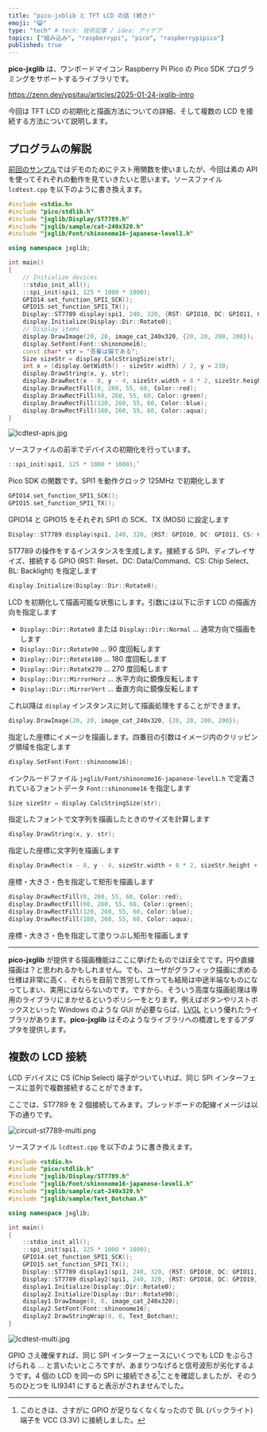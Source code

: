 ```yaml
---
title: "pico-jxblib と TFT LCD の話 (続き)"
emoji: "😸"
type: "tech" # tech: 技術記事 / idea: アイデア
topics: ["組み込み", "raspberrypi", "pico", "raspberrypipico"]
published: true
---
```

**pico-jxglib** は、ワンボードマイコン Raspberry Pi Pico の Pico SDK プログラミングをサポートするライブラリです。

https://zenn.dev/ypsitau/articles/2025-01-24-jxglib-intro

今回は TFT LCD の初期化と描画方法についての詳細、そして複数の LCD を接続する方法について説明します。

## プログラムの解説

[前回のサンプル](https://zenn.dev/ypsitau/articles/2025-01-27-tft-lcd#tft-lcd-%E3%81%AE%E6%8F%8F%E7%94%BB)ではデモのためにテスト用関数を使いましたが、今回は素の API を使ってそれぞれの動作を見ていきたいと思います。ソースファイル `lcdtest.cpp` を以下のように書き換えます。

```cpp:lcdtest.cpp
#include <stdio.h>
#include "pico/stdlib.h"
#include "jxglib/Display/ST7789.h"
#include "jxglib/sample/cat-240x320.h"
#include "jxglib/Font/shinonome16-japanese-level1.h"

using namespace jxglib;

int main()
{
    // Initialize devices
    ::stdio_init_all();
    ::spi_init(spi1, 125 * 1000 * 1000);
    GPIO14.set_function_SPI1_SCK();
    GPIO15.set_function_SPI1_TX();
    Display::ST7789 display(spi1, 240, 320, {RST: GPIO10, DC: GPIO11, CS: GPIO12, BL: GPIO13});
    display.Initialize(Display::Dir::Rotate0);
    // Display items
    display.DrawImage(20, 20, image_cat_240x320, {20, 20, 200, 200});
    display.SetFont(Font::shinonome16);
    const char* str = "吾輩は猫である";
    Size sizeStr = display.CalcStringSize(str);
    int x = (display.GetWidth() - sizeStr.width) / 2, y = 230;
    display.DrawString(x, y, str);
    display.DrawRect(x - 8, y - 4, sizeStr.width + 8 * 2, sizeStr.height + 4 * 2, Color::white);
    display.DrawRectFill(0, 260, 55, 60, Color::red);
    display.DrawRectFill(60, 260, 55, 60, Color::green);
    display.DrawRectFill(120, 260, 55, 60, Color::blue);
    display.DrawRectFill(180, 260, 55, 60, Color::aqua);
}
```

![lcdtest-apis.jpg](/images/2025-01-31-tft-lcd-cont/lcdtest-apis.jpg)

ソースファイルの前半でデバイスの初期化を行っています。

```cpp
::spi_init(spi1, 125 * 1000 * 1000);`
```

Pico SDK の関数です。SPI1 を動作クロック 125MHz で初期化します

```cpp
GPIO14.set_function_SPI1_SCK();
GPIO15.set_function_SPI1_TX();
```

GPIO14 と GPIO15 をそれぞれ SPI1 の SCK、TX (MOSI) に設定します

```cpp
Display::ST7789 display(spi1, 240, 320, {RST: GPIO10, DC: GPIO11, CS: GPIO12, BL: GPIO13});
```

ST7789 の操作をするインスタンスを生成します。接続する SPI、ディプレイサイズ、接続する GPIO (RST: Reset、DC: Data/Command、CS: Chip Select、BL: Backlight) を指定します

```cpp
display.Initialize(Display::Dir::Rotate0);
```

LCD を初期化して描画可能な状態にします。引数には以下に示す LCD の描画方向を指定します

- `Display::Dir::Rotate0` または `Display::Dir::Normal` ... 通常方向で描画をします
- `Display::Dir::Rotate90` ... 90 度回転します
- `Display::Dir::Rotate180` ... 180 度回転します
- `Display::Dir::Rotate270` ... 270 度回転します
- `Display::Dir::MirrorHorz` ... 水平方向に鏡像反転します
- `Display::Dir::MirrorVert` ... 垂直方向に鏡像反転します

これ以降は `display` インスタンスに対して描画処理をすることができます。

```cpp
display.DrawImage(20, 20, image_cat_240x320, {20, 20, 200, 200});
```

指定した座標にイメージを描画します。四番目の引数はイメージ内のクリッピング領域を指定します

```cpp
display.SetFont(Font::shinonome16);
```

インクルードファイル `jxglib/Font/shinonome16-japanese-level1.h` で定義されているフォントデータ `Font::shinonome16` を指定します

```cpp
Size sizeStr = display.CalcStringSize(str);
```

指定したフォントで文字列を描画したときのサイズを計算します

```cpp
display.DrawString(x, y, str);
```

指定した座標に文字列を描画します

```cpp
display.DrawRect(x - 8, y - 4, sizeStr.width + 8 * 2, sizeStr.height + 4 * 2, Color::white);
```

座標・大きさ・色を指定して矩形を描画します

```cpp
display.DrawRectFill(0, 260, 55, 60, Color::red);
display.DrawRectFill(60, 260, 55, 60, Color::green);
display.DrawRectFill(120, 260, 55, 60, Color::blue);
display.DrawRectFill(180, 260, 55, 60, Color::aqua);
```

座標・大きさ・色を指定して塗りつぶし矩形を描画します

- - -

**pico-jxglib** が提供する描画機能はここに挙げたものでほぼ全てです。円や直線描画は？と思われるかもしれません。でも、ユーザがグラフィック描画に求める仕様は非常に高く、それらを自前で苦労して作っても結局は中途半端なものになってしまい、実用にはならないのです。ですから、そういう高度な描画処理は専用のライブラリにまかせるというポリシーをとります。例えばボタンやリストボックスといった Windows のような GUI が必要ならば、[LVGL](https://lvgl.io/) という優れたライブラリがあります。**pico-jxglib** はそのようなライブラリへの橋渡しをするアダプタを提供します。

## 複数の LCD 接続

LCD デバイスに CS (Chip Select) 端子がついていれば、同じ SPI インターフェースに並列で複数接続することができます。

ここでは、ST7789 を 2 個接続してみます。ブレッドボードの配線イメージは以下の通りです。

![circuit-st7789-multi.png](/images/2025-01-31-tft-lcd-cont/circuit-st7789-multi.png)

ソースファイル `lcdtest.cpp` を以下のように書き換えます。

```cpp:lcdtest.cpp
#include <stdio.h>
#include "pico/stdlib.h"
#include "jxglib/Display/ST7789.h"
#include "jxglib/Font/shinonome16-japanese-level1.h"
#include "jxglib/sample/cat-240x320.h"
#include "jxglib/sample/Text_Botchan.h"

using namespace jxglib;

int main()
{
    ::stdio_init_all();
    ::spi_init(spi1, 125 * 1000 * 1000);
    GPIO14.set_function_SPI1_SCK();
    GPIO15.set_function_SPI1_TX();
    Display::ST7789 display1(spi1, 240, 320, {RST: GPIO10, DC: GPIO11, CS: GPIO12, BL: GPIO13});
    Display::ST7789 display2(spi1, 240, 320, {RST: GPIO18, DC: GPIO19, CS: GPIO20, BL: GPIO21});
    display1.Initialize(Display::Dir::Rotate0);
    display2.Initialize(Display::Dir::Rotate90);
    display1.DrawImage(0, 0, image_cat_240x320);
    display2.SetFont(Font::shinonome16);
    display2.DrawStringWrap(0, 0, Text_Botchan);
}
```

![lcdtest-multi.jpg](/images/2025-01-31-tft-lcd-cont/lcdtest-multi.jpg)

GPIO さえ確保すれば、同じ SPI インターフェースにいくつでも LCD をぶらさげられる ... と言いたいところですが、あまりつなげると信号波形が劣化するようです。4 個の LCD を同一の SPI に接続できる[^multi-connect]ことを確認しましたが、そのうちのひとつを ILI9341 にすると表示がされませんでした。

[^multi-connect]: このときは、さすがに GPIO が足りなくなくなったので BL (バックライト) 端子を VCC (3.3V) に接続しました。

